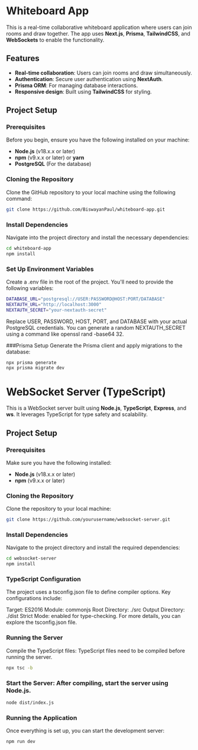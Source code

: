 
# Whiteboard App

This is a real-time collaborative whiteboard application where users can join rooms and draw together. The app uses **Next.js**, **Prisma**, **TailwindCSS**, and **WebSockets** to enable the functionality.

## Features
- **Real-time collaboration**: Users can join rooms and draw simultaneously.
- **Authentication**: Secure user authentication using **NextAuth**.
- **Prisma ORM**: For managing database interactions.
- **Responsive design**: Built using **TailwindCSS** for styling.

## Project Setup

### Prerequisites

Before you begin, ensure you have the following installed on your machine:

- **Node.js** (v18.x.x or later)
- **npm** (v9.x.x or later) or **yarn**
- **PostgreSQL** (For the database)

### Cloning the Repository

Clone the GitHub repository to your local machine using the following command:

```bash
git clone https://github.com/BiswayanPaul/whiteboard-app.git
```
### Install Dependencies
Navigate into the project directory and install the necessary dependencies:
```bash
cd whiteboard-app
npm install
```

### Set Up Environment Variables
Create a .env file in the root of the project. You'll need to provide the following variables:
```bash
DATABASE_URL="postgresql://USER:PASSWORD@HOST:PORT/DATABASE"
NEXTAUTH_URL="http://localhost:3000"
NEXTAUTH_SECRET="your-nextauth-secret"
```

Replace USER, PASSWORD, HOST, PORT, and DATABASE with your actual PostgreSQL credentials.
You can generate a random NEXTAUTH_SECRET using a command like openssl rand -base64 32.


###Prisma Setup
Generate the Prisma client and apply migrations to the database:

```bash
npx prisma generate
npx prisma migrate dev
```


# WebSocket Server (TypeScript)

This is a WebSocket server built using **Node.js**, **TypeScript**, **Express**, and **ws**. It leverages TypeScript for type safety and scalability.

## Project Setup

### Prerequisites

Make sure you have the following installed:

- **Node.js** (v18.x.x or later)
- **npm** (v9.x.x or later)

### Cloning the Repository

Clone the repository to your local machine:

```bash
git clone https://github.com/yourusername/websocket-server.git
```

### Install Dependencies
Navigate to the project directory and install the required dependencies:

```bash
cd websocket-server
npm install
```

### TypeScript Configuration
The project uses a tsconfig.json file to define compiler options. Key configurations include:

Target: ES2016
Module: commonjs
Root Directory: ./src
Output Directory: ./dist
Strict Mode: enabled for type-checking.
For more details, you can explore the tsconfig.json file.

### Running the Server
Compile the TypeScript files: TypeScript files need to be compiled before running the server.

```bash
npx tsc -b
```

### Start the Server: After compiling, start the server using Node.js.

```bash
node dist/index.js
```

### Running the Application
Once everything is set up, you can start the development server:

```bash
npm run dev
```
